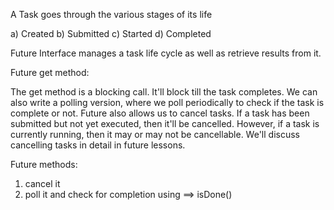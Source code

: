 A Task goes through the various stages of its life 

a) Created
b) Submitted
c) Started
d) Completed

Future Interface manages a task life cycle as well as retrieve results from it. 

Future get method:

The get method is a blocking call. It'll block till the task completes. We can also write a polling version, where we poll periodically to check if the task is complete or not. Future also allows us to cancel tasks. If a task has been submitted but not yet executed, then it'll be cancelled. However, if a task is currently running, then it may or may not be cancellable. We'll discuss cancelling tasks in detail in future lessons.


Future methods:
1. cancel it 
2. poll it and check for completion using ==> isDone()

